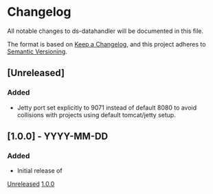 # Changelog
All notable changes to ds-datahandler will be documented in this file.

The format is based on [Keep a Changelog](https://keepachangelog.com/en/1.0.0/),
and this project adheres to [Semantic Versioning](https://semver.org/spec/v2.0.0.html).

## [Unreleased]
### Added

- Jetty port set explicitly to 9071 instead of default 8080 to avoid collisions
  with projects using default tomcat/jetty setup.


## [1.0.0] - YYYY-MM-DD
### Added

- Initial release of <project>


[Unreleased](https://github.com/kb-dk/ds-datahandler/compare/v1.0.0...HEAD)
[1.0.0](https://github.com/kb-dk/ds-datahandler/releases/tag/v1.0.0)
